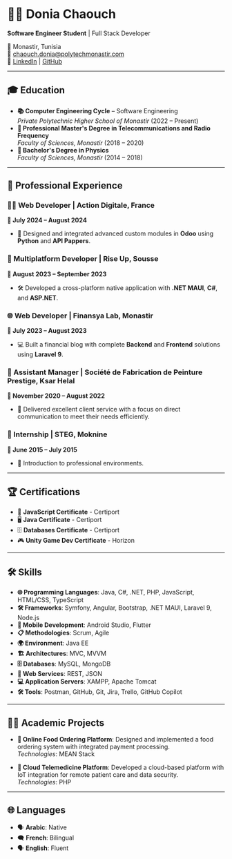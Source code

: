 # 👩‍💻 Donia Chaouch

**Software Engineer Student** | Full Stack Developer  

📍 Monastir, Tunisia  
📧 [chaouch.donia@polytechmonastir.com](mailto:chaouch.donia@polytechmonastir.com)  
🔗 [LinkedIn](https://www.linkedin.com/in/donia-chaouch-77ab4b174/) | [GitHub](https://github.com/doniachaouch)  

---

## 🎓 **Education**

- **📚 Computer Engineering Cycle** – Software Engineering  
  *Private Polytechnic Higher School of Monastir* (2022 – Present)  
- **📡 Professional Master's Degree in Telecommunications and Radio Frequency**  
  *Faculty of Sciences, Monastir* (2018 – 2020)  
- **🔬 Bachelor's Degree in Physics**  
  *Faculty of Sciences, Monastir* (2014 – 2018)  

---

## 💼 **Professional Experience**

### 👩‍💻 Web Developer | **Action Digitale**, France  
**📅 July 2024 – August 2024**  
- 🔧 Designed and integrated advanced custom modules in **Odoo** using **Python** and **API Pappers**.

### 📱 Multiplatform Developer | **Rise Up**, Sousse  
**📅 August 2023 – September 2023**  
- 🛠️ Developed a cross-platform native application with **.NET MAUI**, **C#**, and **ASP.NET**.

### 🌐 Web Developer | **Finansya Lab**, Monastir  
**📅 July 2023 – August 2023**  
- 💻 Built a financial blog with complete **Backend** and **Frontend** solutions using **Laravel 9**.

### 🏢 Assistant Manager | **Société de Fabrication de Peinture Prestige**, Ksar Helal  
**📅 November 2020 – August 2022**  
- 🤝 Delivered excellent client service with a focus on direct communication to meet their needs efficiently.

### 🔧 Internship | **STEG**, Moknine  
**📅 June 2015 – July 2015**  
- 🌟 Introduction to professional environments.

---

## 🏆 **Certifications**

- 📜 **JavaScript Certificate** - Certiport  
- 🖥️ **Java Certificate** - Certiport  
- 🗄️ **Databases Certificate** - Certiport  
- 🎮 **Unity Game Dev Certificate** - Horizon  

---

## 🛠️ **Skills**

- **🌐 Programming Languages**: Java, C#, .NET, PHP, JavaScript, HTML/CSS, TypeScript  
- **🛠 Frameworks**: Symfony, Angular, Bootstrap, .NET MAUI, Laravel 9, Node.js  
- **📱 Mobile Development**: Android Studio, Flutter  
- **📋 Methodologies**: Scrum, Agile  
- **🌍 Environment**: Java EE  
- **🏗️ Architectures**: MVC, MVVM  
- **🗄️ Databases**: MySQL, MongoDB  
- **🔗 Web Services**: REST, JSON  
- **💻 Application Servers**: XAMPP, Apache Tomcat  
- **🛠 Tools**: Postman, GitHub, Git, Jira, Trello, GitHub Copilot  

---

## 🧑‍💻 **Academic Projects**

- **🍕 Online Food Ordering Platform**: Designed and implemented a food ordering system with integrated payment processing.  
  *Technologies*: MEAN Stack  

- **🏥 Cloud Telemedicine Platform**: Developed a cloud-based platform with IoT integration for remote patient care and data security.  
  *Technologies*: PHP  

---

## 🌐 **Languages**

- 🗣️ **Arabic**: Native  
- 🗨️ **French**: Bilingual  
- 🗣️ **English**: Fluent  


